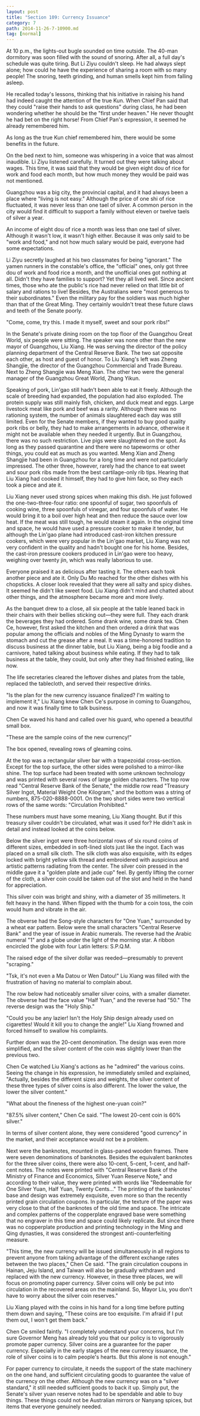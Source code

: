```yaml
---
layout: post
title: "Section 109: Currency Issuance"
category: 7
path: 2014-11-26-7-10900.md
tag: [normal]
---
```


At 10 p.m., the lights-out bugle sounded on time outside. The 40-man dormitory was soon filled with the sound of snoring. After all, a full day's schedule was quite tiring. But Li Ziyu couldn't sleep. He had always slept alone; how could he have the experience of sharing a room with so many people! The snoring, teeth grinding, and human smells kept him from falling asleep.

He recalled today's lessons, thinking that his initiative in raising his hand had indeed caught the attention of the true Kun. When Chief Pan said that they could "raise their hands to ask questions" during class, he had been wondering whether he should be the "first under heaven." He never thought he had bet on the right horse! From Chief Pan's expression, it seemed he already remembered him.

As long as the true Kun chief remembered him, there would be some benefits in the future.

On the bed next to him, someone was whispering in a voice that was almost inaudible. Li Ziyu listened carefully. It turned out they were talking about wages. This time, it was said that they would be given eight dou of rice for work and food each month, but how much money they would be paid was not mentioned.

Guangzhou was a big city, the provincial capital, and it had always been a place where "living is not easy." Although the price of one shi of rice fluctuated, it was never less than one tael of silver. A common person in the city would find it difficult to support a family without eleven or twelve taels of silver a year.

An income of eight dou of rice a month was less than one tael of silver. Although it wasn't low, it wasn't high either. Because it was only said to be "work and food," and not how much salary would be paid, everyone had some expectations.

Li Ziyu secretly laughed at his two classmates for being "ignorant." The yamen runners in the constable's office, the "official" ones, only got three dou of work and food rice a month, and the unofficial ones got nothing at all. Didn't they have families to support? Yet they all lived well. Since ancient times, those who ate the public's rice had never relied on that little bit of salary and rations to live! Besides, the Australians were "most generous to their subordinates." Even the military pay for the soldiers was much higher than that of the Great Ming. They certainly wouldn't treat these future claws and teeth of the Senate poorly.

"Come, come, try this. I made it myself, sweet and sour pork ribs!"

In the Senate's private dining room on the top floor of the Guangzhou Great World, six people were sitting. The speaker was none other than the new mayor of Guangzhou, Liu Xiang. He was serving the director of the policy planning department of the Central Reserve Bank. The two sat opposite each other, as host and guest of honor. To Liu Xiang's left was Zheng Shangjie, the director of the Guangzhou Commercial and Trade Bureau. Next to Zheng Shangjie was Meng Xian. The other two were the general manager of the Guangzhou Great World, Zhang Yikun.

Speaking of pork, Lin'gao still hadn't been able to eat it freely. Although the scale of breeding had expanded, the population had also exploded. The protein supply was still mainly fish, chicken, and duck meat and eggs. Large livestock meat like pork and beef was a rarity. Although there was no rationing system, the number of animals slaughtered each day was still limited. Even for the Senate members, if they wanted to buy good quality pork ribs or belly, they had to make arrangements in advance, otherwise it might not be available when they needed it urgently. But in Guangzhou, there was no such restriction. Live pigs were slaughtered on the spot. As long as they passed quarantine and there were no tapeworms or other things, you could eat as much as you wanted. Meng Xian and Zheng Shangjie had been in Guangzhou for a long time and were not particularly impressed. The other three, however, rarely had the chance to eat sweet and sour pork ribs made from the best cartilage-only rib tips. Hearing that Liu Xiang had cooked it himself, they had to give him face, so they each took a piece and ate it.

Liu Xiang never used strong spices when making this dish. He just followed the one-two-three-four ratio: one spoonful of sugar, two spoonfuls of cooking wine, three spoonfuls of vinegar, and four spoonfuls of water. He would bring it to a boil over high heat and then reduce the sauce over low heat. If the meat was still tough, he would steam it again. In the original time and space, he would have used a pressure cooker to make it tender, but although the Lin'gao plane had introduced cast-iron kitchen pressure cookers, which were very popular in the Lin'gao market, Liu Xiang was not very confident in the quality and hadn't bought one for his home. Besides, the cast-iron pressure cookers produced in Lin'gao were too heavy, weighing over twenty jin, which was really laborious to use.

Everyone praised it as delicious after tasting it. The others each took another piece and ate it. Only Du Mo reached for the other dishes with his chopsticks. A closer look revealed that they were all salty and spicy dishes. It seemed he didn't like sweet food. Liu Xiang didn't mind and chatted about other things, and the atmosphere became more and more lively.

As the banquet drew to a close, all six people at the table leaned back in their chairs with their bellies sticking out—they were full. They each drank the beverages they had ordered. Some drank wine, some drank tea. Chen Ce, however, first asked the kitchen and then ordered a drink that was popular among the officials and nobles of the Ming Dynasty to warm the stomach and cut the grease after a meal. It was a time-honored tradition to discuss business at the dinner table, but Liu Xiang, being a big foodie and a carnivore, hated talking about business while eating. If they had to talk business at the table, they could, but only after they had finished eating, like now.

The life secretaries cleared the leftover dishes and plates from the table, replaced the tablecloth, and served their respective drinks.

"Is the plan for the new currency issuance finalized? I'm waiting to implement it," Liu Xiang knew Chen Ce's purpose in coming to Guangzhou, and now it was finally time to talk business.

Chen Ce waved his hand and called over his guard, who opened a beautiful small box.

"These are the sample coins of the new currency!"

The box opened, revealing rows of gleaming coins.

At the top was a rectangular silver bar with a trapezoidal cross-section. Except for the top surface, the other sides were polished to a mirror-like shine. The top surface had been treated with some unknown technology and was printed with several rows of large golden characters. The top row read "Central Reserve Bank of the Senate," the middle row read "Treasury Silver Ingot, Material Weight One Kilogram," and the bottom was a string of numbers, 875-020-8888-0001. On the two short sides were two vertical rows of the same words: "Circulation Prohibited."

These numbers must have some meaning, Liu Xiang thought. But if this treasury silver couldn't be circulated, what was it used for? He didn't ask in detail and instead looked at the coins below.

Below the silver ingot were three horizontal rows of six round coins of different sizes, embedded in soft-lined slots just like the ingot. Each was placed on a small silk cloth. The silk cloth was also exquisite, with its edges locked with bright yellow silk thread and embroidered with auspicious and artistic patterns radiating from the center. The silver coin pressed in the middle gave it a "golden plate and jade cup" feel. By gently lifting the corner of the cloth, a silver coin could be taken out of the slot and held in the hand for appreciation.

This silver coin was bright and shiny, with a diameter of 35 millimeters. It felt heavy in the hand. When flipped with the thumb for a coin toss, the coin would hum and vibrate in the air.

The obverse had the Song-style characters for "One Yuan," surrounded by a wheat ear pattern. Below were the small characters "Central Reserve Bank" and the year of issue in Arabic numerals. The reverse had the Arabic numeral "1" and a globe under the light of the morning star. A ribbon encircled the globe with four Latin letters: S.P.Q.M.

The raised edge of the silver dollar was reeded—presumably to prevent "scraping."

"Tsk, it's not even a Ma Datou or Wen Datou!" Liu Xiang was filled with the frustration of having no material to complain about.

The row below had noticeably smaller silver coins, with a smaller diameter. The obverse had the face value "Half Yuan," and the reverse had "50." The reverse design was the "Holy Ship."

"Could you be any lazier! Isn't the Holy Ship design already used on cigarettes! Would it kill you to change the angle!" Liu Xiang frowned and forced himself to swallow his complaints.

Further down was the 20-cent denomination. The design was even more simplified, and the silver content of the coin was slightly lower than the previous two.

Chen Ce watched Liu Xiang's actions as he "admired" the various coins. Seeing the change in his expression, he immediately smiled and explained, "Actually, besides the different sizes and weights, the silver content of these three types of silver coins is also different. The lower the value, the lower the silver content."

"What about the fineness of the highest one-yuan coin?"

"87.5% silver content," Chen Ce said. "The lowest 20-cent coin is 60% silver."

In terms of silver content alone, they were considered "good currency" in the market, and their acceptance would not be a problem.

Next were the banknotes, mounted in glass-paned wooden frames. There were seven denominations of banknotes. Besides the equivalent banknotes for the three silver coins, there were also 10-cent, 5-cent, 1-cent, and half-cent notes. The notes were printed with "Central Reserve Bank of the Ministry of Finance and Economics, Silver Yuan Reserve Note," and according to their value, they were printed with words like "Redeemable for One Silver Yuan, Half Yuan, Twenty Cents..." The printing of the banknotes' base and design was extremely exquisite, even more so than the recently printed grain circulation coupons. In particular, the texture of the paper was very close to that of the banknotes of the old time and space. The intricate and complex patterns of the copperplate engraved base were something that no engraver in this time and space could likely replicate. But since there was no copperplate production and printing technology in the Ming and Qing dynasties, it was considered the strongest anti-counterfeiting measure.

"This time, the new currency will be issued simultaneously in all regions to prevent anyone from taking advantage of the different exchange rates between the two places," Chen Ce said. "The grain circulation coupons in Hainan, Jeju Island, and Taiwan will also be gradually withdrawn and replaced with the new currency. However, in these three places, we will focus on promoting paper currency. Silver coins will only be put into circulation in the recovered areas on the mainland. So, Mayor Liu, you don't have to worry about the silver coin reserves."

Liu Xiang played with the coins in his hand for a long time before putting them down and saying, "These coins are too exquisite. I'm afraid if I put them out, I won't get them back."

Chen Ce smiled faintly. "I completely understand your concerns, but I'm sure Governor Meng has already told you that our policy is to vigorously promote paper currency. Silver coins are a guarantee for the paper currency. Especially in the early stages of the new currency issuance, the role of silver coins is to calm people's hearts. But this alone is not enough."

For paper currency to circulate, it needs the support of the state machinery on the one hand, and sufficient circulating goods to guarantee the value of the currency on the other. Although the new currency was on a "silver standard," it still needed sufficient goods to back it up. Simply put, the Senate's silver yuan reserve notes had to be spendable and able to buy things. These things could not be Australian mirrors or Nanyang spices, but items that everyone genuinely needed.
